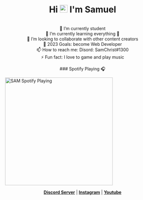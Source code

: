 ### <h1 align="center">Hi <img src="https://media.giphy.com/media/hvRJCLFzcasrR4ia7z/giphy.gif" width="25px"> I'm Samuel</h1>

<p align="center">
<br> 🔭 I’m currently student
<br> 🌱 I’m currently learning everything 🤣 
<br> 👯 I’m looking to collaborate with other content creators
<br> 🥅 2023 Goals: become Web Developer 
<br> 📫 How to reach me: Disord: SamChrist#1300 
<br> ⚡ Fun fact: I love to game and play music 
</p>

<p align="center">
### Spotify Playing 🎧

[<img src="https://now-playing-codestackr.vercel.app/api/spotify-playing" alt="SAM Spotify Playing" width="350" />](https://open.spotify.com/user/swyqyimdc12jajde4vpwd2x1b)
</p>

<p align="center">
  <strong><a href="https://www.discord.io/samchrist">Discord Server</a></strong> |
  <strong><a href="https://www.instagram.com/samuelchistz/">Instagram</a></strong> |
  <strong><a href="#">Youtube</a></strong>
 </p>
